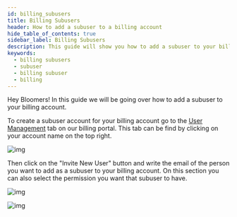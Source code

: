 ```yaml
---
id: billing_subusers
title: Billing Subusers
header: How to add a subuser to a billing account
hide_table_of_contents: true
sidebar_label: Billing Subusers
description: This guide will show you how to add a subuser to your billing account.
keywords:
  - billing subusers
  - subuser
  - billing subuser
  - billing
---
```


Hey Bloomers! In this guide we will be going over how to add a subuser to your billing account.

To create a subuser account for your billing account go to the [User Management](https://billing.bloom.host/index.php?rp=/account/users) tab on our billing portal. This tab can be find by clicking on your account name on the top right.

![img](/imgs/billing/billing_subusers/1.png)

Then click on the "Invite New User" button and write the email of the person you want to add as a subuser to your billing account. On this section you can also select the permission you want that subuser to have.

![img](/imgs/billing/billing_subusers/2.png)

![img](/imgs/billing/billing_subusers/3.png)
